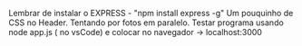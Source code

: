 Lembrar de instalar o EXPRESS - "npm install express -g"
Um pouquinho de CSS no Header.
Tentando por fotos em paralelo.
Testar programa usando node app.js ( no vsCode)
e colocar no navegador ->  localhost:3000